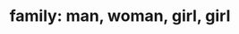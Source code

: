 ---
layout: people&body
title: "family: man, woman, girl, girl"
emoji: family_man_woman_girl_girl
permalink: 👨‍👩‍👧‍👧.html
image: assets/img/3moji/family_man_woman_girl_girl.png
---